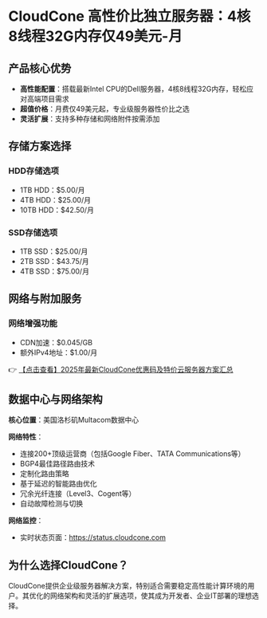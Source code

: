 # CloudCone 高性价比独立服务器：4核8线程32G内存仅49美元-月

## 产品核心优势

- **高性能配置**：搭载最新Intel CPU的Dell服务器，4核8线程32G内存，轻松应对高端项目需求
- **超值价格**：月费仅49美元起，专业级服务器性价比之选
- **灵活扩展**：支持多种存储和网络附件按需添加

## 存储方案选择

### HDD存储选项
- 1TB HDD：$5.00/月
- 4TB HDD：$25.00/月 
- 10TB HDD：$42.50/月

### SSD存储选项
- 1TB SSD：$25.00/月
- 2TB SSD：$43.75/月
- 4TB SSD：$75.00/月

## 网络与附加服务

### 网络增强功能
- CDN加速：$0.045/GB
- 额外IPv4地址：$1.00/月

👉 [【点击查看】2025年最新CloudCone优惠码及特价云服务器方案汇总](https://bit.ly/Cloudcone)

## 数据中心与网络架构

**核心位置**：美国洛杉矶Multacom数据中心

**网络特性**：
- 连接200+顶级运营商（包括Google Fiber、TATA Communications等）
- BGP4最佳路径路由技术
- 定制化路由策略
- 基于延迟的智能路由优化
- 冗余光纤连接（Level3、Cogent等）
- 自动故障检测与切换

**网络监控**：
- 实时状态页面：https://status.cloudcone.com

## 为什么选择CloudCone？

CloudCone提供企业级服务器解决方案，特别适合需要稳定高性能计算环境的用户。其优化的网络架构和灵活的扩展选项，使其成为开发者、企业IT部署的理想选择。